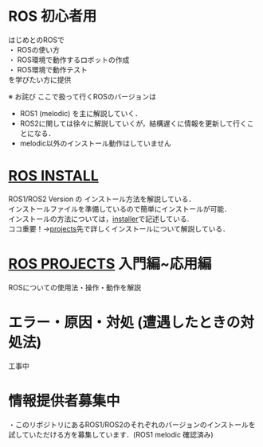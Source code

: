 # ROS 初心者用
はじめとのROSで \
・ ROSの使い方 \
・ ROS環境で動作するロボットの作成 \
・ ROS環境で動作テスト \
を学びたい方に提供

※ お詫び
ここで扱って行くROSのバージョンは
* ROS1 (melodic)
を主に解説していく．
* ROS2に関しては徐々に解説していくが，結構遅くに情報を更新して行くことになる．
* melodic以外のインストール動作はしていません

# [ROS INSTALL](./installer/)
ROS1/ROS2 Version の インストール方法を解説している．\
インストールファイルを準備しているので簡単にインストールが可能．\
インストールの方法については，[installer](./installer/)で記述している. \
ココ重要！->[projects](./projects/)先で詳しくインストールについて解説している．

# [ROS PROJECTS](./projects/) 入門編~応用編
ROSについての使用法・操作・動作を解説

# エラー・原因・対処 (遭遇したときの対処法)
工事中
# 情報提供者募集中
・このリポジトリにあるROS1/ROS2のそれぞれのバージョンのインストールを試していただける方を募集しています．(ROS1 melodic 確認済み)
